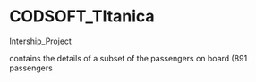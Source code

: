 # CODSOFT_TItanica
Intership_Project

contains the details of a subset of the passengers on board (891 passengers
